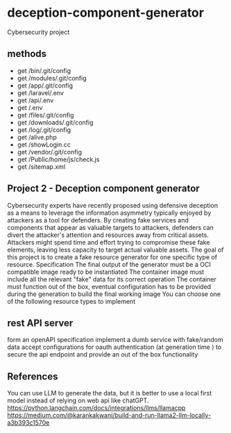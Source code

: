 # deception-component-generator
Cybersecurity project

## methods
- get /bin/.git/config
- get /modules/.git/config
- get /app/.git/config
- get /laravel/.env
- get /api/.env
- get /.env
- get /files/.git/config
- get /downloads/.git/config
- get /log/.git/config
- get /alive.php
- get /showLogin.cc
- get /vendor/.git/config
- get /Public/home/js/check.js
- get /sitemap.xml



## Project 2 - Deception component generator
Cybersecurity experts have recently proposed using defensive deception as a means to leverage the information asymmetry typically enjoyed by attackers as a tool for defenders. By creating fake services and components that appear as valuable targets to attackers, defenders can divert the attacker's attention and resources away from critical assets. Attackers might spend time and effort trying to compromise these fake elements, leaving less capacity to target actual valuable assets. The goal of this project is to create a fake resource generator for one specific type of resource.
Specification
The final output of the generator must be a OCI compatible image ready to be instantiated
The container image must include all the relevant "fake" data for its correct operation
The container must function out of the box, eventual configuration has to be provided during the generation to build the final working image
You can choose one of the following resource types to implement
## rest API server
form an openAPI specification implement a dumb service with fake/random data
accept configurations for oauth authentication (at generation time ) to secure the api endpoint and provide an out of the box functionality
## References
You can use LLM to generate the data, but it is better to use a local first model instead of relying on web api like chatGPT.
https://python.langchain.com/docs/integrations/llms/llamacpp
https://medium.com/@karankakwani/build-and-run-llama2-llm-locally-a3b393c1570e
